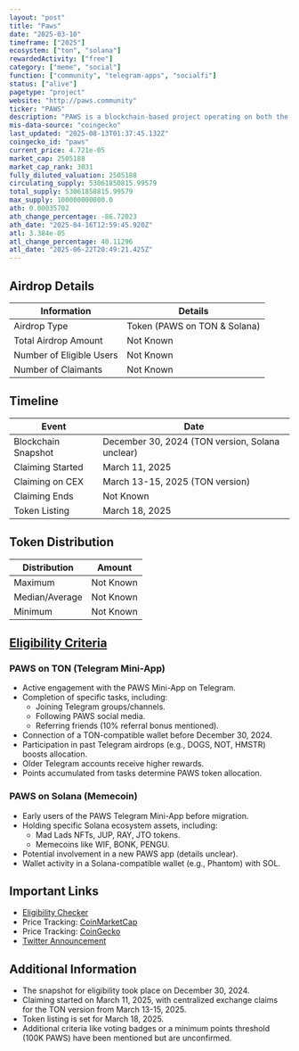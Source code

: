 ```yaml
---
layout: "post"
title: "Paws"
date: "2025-03-10"
timeframe: ["2025"]
ecosystem: ["ton", "solana"]
rewardedActivity: ["free"]
category: ["meme", "social"]
function: ["community", "telegram-apps", "socialfi"]
status: ["alive"]
pagetype: "project"
website: "http://paws.community"
ticker: "PAWS"
description: "PAWS is a blockchain-based project operating on both the TON and Solana ecosystems, rewarding users through Telegram engagement and Solana ecosystem participation."
mis-data-source: "coingecko"
last_updated: "2025-08-13T01:37:45.132Z"
coingecko_id: "paws"
current_price: 4.721e-05
market_cap: 2505188
market_cap_rank: 3031
fully_diluted_valuation: 2505188
circulating_supply: 53061850815.99579
total_supply: 53061850815.99579
max_supply: 100000000000.0
ath: 0.00035702
ath_change_percentage: -86.72023
ath_date: "2025-04-16T12:59:45.920Z"
atl: 3.384e-05
atl_change_percentage: 40.11296
atl_date: "2025-06-22T20:49:21.425Z"
---
```


## Airdrop Details

| Information              | Details                      |
| ------------------------ | ---------------------------- |
| Airdrop Type             | Token (PAWS on TON & Solana) |
| Total Airdrop Amount     | Not Known                    |
| Number of Eligible Users | Not Known                    |
| Number of Claimants      | Not Known                    |

## Timeline

| Event               | Date                                            |
| ------------------- | ----------------------------------------------- |
| Blockchain Snapshot | December 30, 2024 (TON version, Solana unclear) |
| Claiming Started    | March 11, 2025                                  |
| Claiming on CEX     | March 13-15, 2025 (TON version)                 |
| Claiming Ends       | Not Known                                       |
| Token Listing       | March 18, 2025                                  |

## Token Distribution

| Distribution   | Amount    |
| -------------- | --------- |
| Maximum        | Not Known |
| Median/Average | Not Known |
| Minimum        | Not Known |

## [Eligibility Criteria](http://paws.community/app/solana-og)

### PAWS on TON (Telegram Mini-App)

- Active engagement with the PAWS Mini-App on Telegram.
- Completion of specific tasks, including:
  - Joining Telegram groups/channels.
  - Following PAWS social media.
  - Referring friends (10% referral bonus mentioned).
- Connection of a TON-compatible wallet before December 30, 2024.
- Participation in past Telegram airdrops (e.g., DOGS, NOT, HMSTR) boosts allocation.
- Older Telegram accounts receive higher rewards.
- Points accumulated from tasks determine PAWS token allocation.

### PAWS on Solana (Memecoin)

- Early users of the PAWS Telegram Mini-App before migration.
- Holding specific Solana ecosystem assets, including:
  - Mad Lads NFTs, JUP, RAY, JTO tokens.
  - Memecoins like WIF, BONK, PENGU.
- Potential involvement in a new PAWS app (details unclear).
- Wallet activity in a Solana-compatible wallet (e.g., Phantom) with SOL.

## Important Links

- [Eligibility Checker](http://paws.community/app/solana-og)
- Price Tracking: [CoinMarketCap](https://coinmarketcap.com/currencies/paws)
- Price Tracking: [CoinGecko](https://www.coingecko.com/en/coins/paws)
- [Twitter Announcement](https://x.com/GOTPAWSED/status/1898802621470654765)

## Additional Information

- The snapshot for eligibility took place on December 30, 2024.
- Claiming started on March 11, 2025, with centralized exchange claims for the TON version from March 13-15, 2025.
- Token listing is set for March 18, 2025.
- Additional criteria like voting badges or a minimum points threshold (100K PAWS) have been mentioned but are unconfirmed.